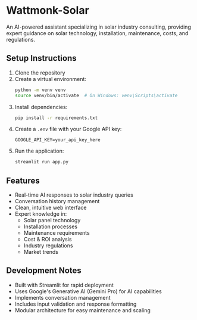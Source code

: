 # Wattmonk-Solar

An AI-powered assistant specializing in solar industry consulting, providing expert guidance on solar technology, installation, maintenance, costs, and regulations.

## Setup Instructions

1. Clone the repository
2. Create a virtual environment:
   ```bash
   python -m venv venv
   source venv/bin/activate  # On Windows: venv\Scripts\activate
   ```
3. Install dependencies:
   ```bash
   pip install -r requirements.txt
   ```
4. Create a `.env` file with your Google API key:
   ```
   GOOGLE_API_KEY=your_api_key_here
   ```
5. Run the application:
   ```bash
   streamlit run app.py
   ```

## Features

- Real-time AI responses to solar industry queries
- Conversation history management
- Clean, intuitive web interface
- Expert knowledge in:
  - Solar panel technology
  - Installation processes
  - Maintenance requirements
  - Cost & ROI analysis
  - Industry regulations
  - Market trends

## Development Notes

- Built with Streamlit for rapid deployment
- Uses Google's Generative AI (Gemini Pro) for AI capabilities
- Implements conversation management
- Includes input validation and response formatting
- Modular architecture for easy maintenance and scaling